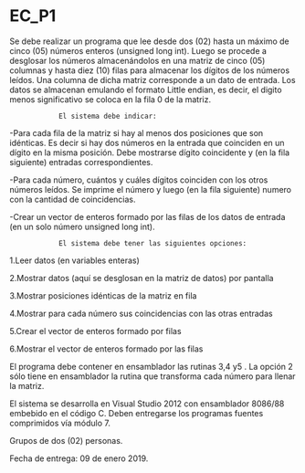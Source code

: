 # EC_P1
Se debe realizar un programa que lee desde dos (02) hasta un máximo de cinco (05) números enteros (unsigned long int).  Luego se procede a desglosar los números almacenándolos en una matriz de cinco (05) columnas y hasta diez (10) filas para almacenar los dígitos de los números leídos. Una columna de dicha matriz corresponde a un dato de entrada. Los datos se almacenan emulando el formato Little endian, es decir, el digito menos significativo se coloca en la fila 0 de la matriz.

 

                El sistema debe indicar:

-Para cada fila de la matriz si hay al menos dos posiciones que son idénticas. Es decir si hay dos números en la entrada que coinciden en un dígito en la misma posición. Debe mostrarse dígito coincidente y (en la fila siguiente) entradas correspondientes.

-Para cada número, cuántos y cuáles dígitos coinciden con los otros números leídos. Se imprime el número y luego (en la fila siguiente) numero con la cantidad de coincidencias.

-Crear un vector de enteros formado por las filas de los datos de entrada (en un solo número unsigned long int).
 


                El sistema debe tener las siguientes opciones:

1.Leer datos (en variables enteras)

2.Mostrar datos (aquí se desglosan en la matriz de datos) por pantalla

3.Mostrar posiciones idénticas de la matriz en fila

4.Mostrar para cada número sus coincidencias con las otras entradas

5.Crear el vector de enteros formado por filas

6.Mostrar el vector de enteros formado por las filas
 

El programa debe contener en ensamblador las rutinas 3,4 y5 . La opción 2 sólo tiene en ensamblador la rutina que transforma cada número para llenar la matriz.

 

El sistema se desarrolla en Visual Studio 2012 con ensamblador 8086/88 embebido en el código C. Deben entregarse los programas fuentes comprimidos vía módulo 7.

 

Grupos de dos (02) personas.

 

Fecha de entrega:  09 de enero 2019.
